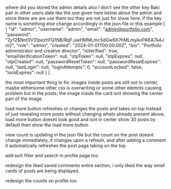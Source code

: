 where did you stored the admin details also I don't see the other key Baki pair in other users date like the one given here below about the admin
and since these are are use them too they are not just for show here, if the key name is something else change accordingly in the json file or this example
[
  {
    "id": "admin",
    "username": "admin",
    "email": "admin@portfolio.com",
    "password": "$2y$12$Nnt3V31pezhFQ1NB/RqF.uwHMMLmcSdGw6X7hMLmyAoPAKA7k4Jm2",
    "role": "admin",
    "created": "2024-01-01T00:00:00Z",
    "bio": "Portfolio administrator and creative director",
    "isVerified": true,
    "emailVerificationToken": null,
    "otpToken": null,
    "otpExpires": null,
    "otpCreated": null,
    "passwordResetToken": null,
    "passwordResetExpires": null,
    "lastLogin": null,
    "loginAttempts": 0,
    "accountLocked": false,
    "lockExpires": null
  }
]



the most important thing to fix:
images inside posts are still not in center, maybe eithersome other css is overwriting or some other elemnts causing problem but in the posts; the image inside the card isnt showing the center part of the image.

load more button refreshes or changes the posts and takes on top instead of just revealing more posts without changing whats already present above, load more button doesnt look good and isnt in center
show 30 posts by default then show the load more button

view count is updating in the json file but the count on the post doesnt change immediately, it changes upon a refresh, and after adding a comment it automatically refreshes the post page taking on the top

add sort filter and search in profile page too

redesign the liked saved comments entire section, i only liked the way small cards of posts are being displayed.

redesign the counts on profile too
